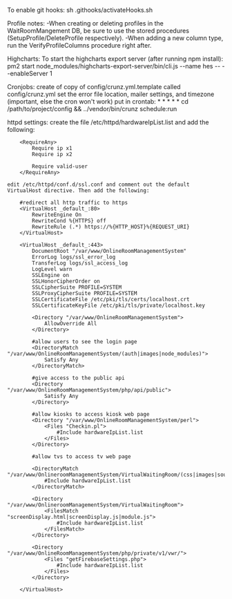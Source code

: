 
To enable git hooks:
    sh .githooks/activateHooks.sh

Profile notes:
    -When creating or deleting profiles in the WaitRoomMangement DB, be sure to use the stored procedures (SetupProfile/DeleteProfile respectively).
    -When adding a new column type, run the VerifyProfileColumns procedure right after.

Highcharts:
    To start the highcharts export server (after running npm install):
        pm2 start node_modules/highcharts-export-server/bin/cli.js --name hes -- --enableServer 1

Cronjobs:
    create of copy of config/crunz.yml.template called config/crunz.yml
    set the error file location, mailer settings, and timezone (important, else the cron won't work)
    put in crontab: * * * * * cd /path/to/project/config && ../vendor/bin/crunz schedule:run

httpd settings:
    create the file /etc/httpd/hardwareIpList.list and add the following:

        <RequireAny>
            Require ip x1
            Require ip x2

            Require valid-user
        </RequireAny>

    edit /etc/httpd/conf.d/ssl.conf and comment out the default VirtualHost directive. Then add the following:

        #redirect all http traffic to https
        <VirtualHost _default_:80>
            RewriteEngine On
            RewriteCond %{HTTPS} off
            RewriteRule (.*) https://%{HTTP_HOST}%{REQUEST_URI}
        </VirtualHost>

        <VirtualHost _default_:443>
            DocumentRoot "/var/www/OnlineRoomManagementSystem"
            ErrorLog logs/ssl_error_log
            TransferLog logs/ssl_access_log
            LogLevel warn
            SSLEngine on
            SSLHonorCipherOrder on
            SSLCipherSuite PROFILE=SYSTEM
            SSLProxyCipherSuite PROFILE=SYSTEM
            SSLCertificateFile /etc/pki/tls/certs/localhost.crt
            SSLCertificateKeyFile /etc/pki/tls/private/localhost.key

            <Directory "/var/www/OnlineRoomManagementSystem">
                AllowOverride All
            </Directory>

            #allow users to see the login page
            <DirectoryMatch "/var/www/OnlineRoomManagementSystem/(auth|images|node_modules)">
                Satisfy Any
            </DirectoryMatch>

            #give access to the public api
            <Directory "/var/www/OnlineRoomManagementSystem/php/api/public">
                Satisfy Any
            </Directory>

            #allow kiosks to access kiosk web page
            <Directory "/var/www/OnlineRoomManagementSystem/perl">
                <Files "Checkin.pl">
                    #Include hardwareIpList.list
                </Files>
            </Directory>

            #allow tvs to access tv web page

            <DirectoryMatch "/var/www/OnlineroomManagementSystem/VirtualWaitingRoom/(css|images|sounds)">
                #Include hardwareIpList.list
            </DirectoryMatch>

            <Directory "/var/www/OnlineroomManagementSystem/VirtualWaitingRoom">
                <FilesMatch "screenDisplay.html|screenDisplay.js|module.js">
                    #Include hardwareIpList.list
                </FilesMatch>
            </Directory>

            <Directory "/var/www/OnlineRoomManagementSystem/php/private/v1/vwr/">
                <Files "getFirebaseSettings.php">
                    #Include hardwareIpList.list
                </Files>
            </Directory>

        </VirtualHost>
